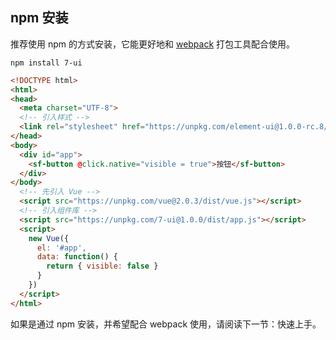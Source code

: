 ## npm 安装
推荐使用 npm 的方式安装，它能更好地和 [webpack](https://webpack.js.org/) 打包工具配合使用。

```shell
npm install 7-ui
```

```html
<!DOCTYPE html>
<html>
<head>
  <meta charset="UTF-8">
  <!-- 引入样式 -->
  <link rel="stylesheet" href="https://unpkg.com/element-ui@1.0.0-rc.8/lib/theme-default/index.css">
</head>
<body>
  <div id="app">
    <sf-button @click.native="visible = true">按钮</sf-button>
  </div>
</body>
  <!-- 先引入 Vue -->
  <script src="https://unpkg.com/vue@2.0.3/dist/vue.js"></script>
  <!-- 引入组件库 -->
  <script src="https://unpkg.com/7-ui@1.0.0/dist/app.js"></script>
  <script>
    new Vue({
      el: '#app',
      data: function() {
        return { visible: false }
      }
    })
  </script>
</html>
```
如果是通过 npm 安装，并希望配合 webpack 使用，请阅读下一节：快速上手。
